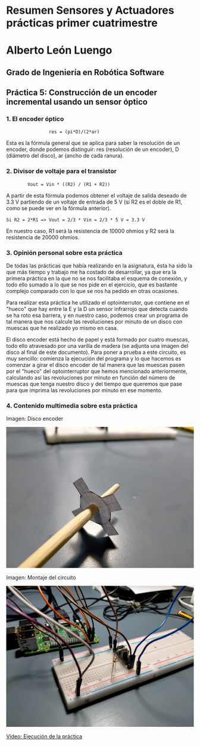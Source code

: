 # Resumen Sensores y Actuadores prácticas primer cuatrimestre

# Alberto León Luengo

## Grado de Ingeniería en Robótica Software

## Práctica 5: Construcción de un encoder incremental usando un sensor óptico

### 1. El encoder óptico

					res = (pi*D)/(2*ar)

Esta es la fórmula general que se aplica para saber la resolución de un encoder, donde podemos distinguir: res (resolución de un encoder), D (diámetro del disco), ar (ancho de cada ranura). 

### 2. Divisor de voltaje para el transistor

			Vout = Vin * ((R2) / (R1 + R2))
			
A partir de esta fórmula podemos obtener el voltaje de salida deseado de 3.3 V partiendo de un voltaje de entrada de 5 V (si R2 es el doble de R1, como se puede ver en la fórmula anterior).

	Si R2 = 2*R1 => Vout = 2/3 * Vin = 2/3 * 5 V = 3.3 V
	
En nuestro caso, R1 será la resistencia de 10000 ohmios y R2 será la resistencia de 20000 ohmios.

### 3. Opinión personal sobre esta práctica

De todas las prácticas que había realizando en la asignatura, ésta ha sido la que más tiempo y trabajo me ha costado de desarrollar, ya que era la primera práctica
en la que no se nos facilitaba el esquema de conexión, y todo ello sumado a lo que se nos pide en el ejercicio, que es bastante complejo comparado con lo que se nos ha 
pedido en otras ocasiones.

Para realizar esta práctica he utilizado el optointerrutor, que contiene en el "hueco" que hay entre la E y la D un sensor infrarrojo que detecta cuando se ha roto esa 
barrera, y en nuestro caso, podemos crear un programa de tal manera que nos calcule las revoluciones por minuto de un disco con muescas que he realizado yo mismo en casa.

El disco encoder está hecho de papel y está formado por cuatro muescas, todo ello atravesado por una varilla de madera (se adjunta una imagen del disco al final de este documento).
Para poner a prueba a este circuito, es muy sencillo: comienza la ejecución del programa y lo que hacemos es comenzar a girar el disco encoder de tal manera que las muescas
pasen por el "hueco" del optointerruptor que hemos mencionado anteriormente, calculando así las revoluciones por minuto en función del número de muescas que tenga nuestro
disco y del tiempo que queremos que pase para que imprima las revoluciones por minuto en ese momento.

### 4. Contenido multimedia sobre esta práctica

Imagen: Disco encoder

<p align="center">
  <img src="https://github.com/aleon2020/SYA_2022-2023/blob/main/Pr%C3%A1cticas/Pr%C3%A1ctica%205:%20Construcci%C3%B3n%20de%20un%20encoder%20incremental%20usando%20un%20sensor%20%C3%B3ptico/media/Imagen%20Disco%20Pr%C3%A1ctica%205.jpg?raw=true">
</p>

Imagen: Montaje del circuito

<p align="center">
  <img src="https://github.com/aleon2020/SYA_2022-2023/blob/main/Pr%C3%A1cticas/Pr%C3%A1ctica%205:%20Construcci%C3%B3n%20de%20un%20encoder%20incremental%20usando%20un%20sensor%20%C3%B3ptico/media/Imagen%20Circuito%20Pr%C3%A1ctica%205.jpg?raw=true">
</p>

[Vídeo: Ejecución de la práctica](https://github.com/aleon2020/SYA_2022-2023/blob/main/Pr%C3%A1cticas/Pr%C3%A1ctica%205%3A%20Construcci%C3%B3n%20de%20un%20encoder%20incremental%20usando%20un%20sensor%20%C3%B3ptico/media/Video%20Ejecuci%C3%B3n%20Pr%C3%A1ctica%205.mp4)
